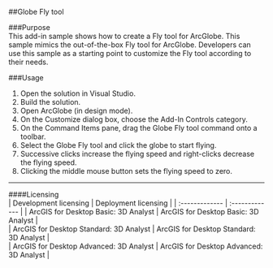 ##Globe Fly tool

###Purpose  
This add-in sample shows how to create a Fly tool for ArcGlobe. This sample mimics the out-of-the-box Fly tool for ArcGlobe. Developers can use this sample as a starting point to customize the Fly tool according to their needs.  


###Usage
1. Open the solution in Visual Studio.  
1. Build the solution.  
1. Open ArcGlobe (in design mode).  
1. On the Customize dialog box, choose the Add-In Controls category.  
1. On the Command Items pane, drag the Globe Fly tool command onto a toolbar.  
1. Select the Globe Fly tool and click the globe to start flying.  
1. Successive clicks increase the flying speed and right-clicks decrease the flying speed.  
1. Clicking the middle mouse button sets the flying speed to zero.  









---------------------------------

####Licensing  
| Development licensing | Deployment licensing | 
| :------------- | :------------- | 
| ArcGIS for Desktop Basic: 3D Analyst | ArcGIS for Desktop Basic: 3D Analyst |  
| ArcGIS for Desktop Standard: 3D Analyst | ArcGIS for Desktop Standard: 3D Analyst |  
| ArcGIS for Desktop Advanced: 3D Analyst | ArcGIS for Desktop Advanced: 3D Analyst |  


